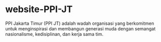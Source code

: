 # website-PPI-JT
PPI Jakarta Timur (PPI JT) adalah wadah organisasi yang berkomitmen untuk menginspirasi dan membangun generasi muda dengan semangat nasionalisme, kedisiplinan, dan kerja sama tim.
